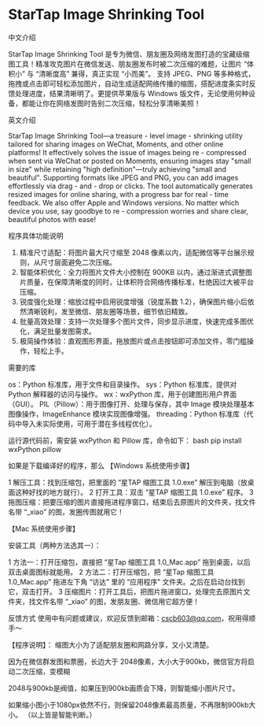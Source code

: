 # StarTap Image Shrinking Tool

中文介绍

StarTap Image Shrinking Tool 是专为微信、朋友圈及网络发图打造的宝藏级缩图工具！精准攻克图片在微信发送、朋友圈发布时被二次压缩的难题，让图片 “体积小” 与 “清晰度高” 兼得，真正实现 “小而美”。
支持 JPEG、PNG 等多种格式，拖拽或点击即可轻松添加图片，自动生成适配网络传播的缩图，搭配进度条实时反馈处理进度，结果清晰明了。更提供苹果版与 Windows 版文件，无论使用何种设备，都能让你在网络发图时告别二次压缩，轻松分享清晰美照！

英文介绍

StarTap Image Shrinking Tool—a treasure - level image - shrinking utility tailored for sharing images on WeChat, Moments, and other online platforms! It effectively solves the issue of images being re - compressed when sent via WeChat or posted on Moments, ensuring images stay "small in size" while retaining "high definition"—truly achieving "small and beautiful". Supporting formats like JPEG and PNG, you can add images effortlessly via drag - and - drop or clicks. The tool automatically generates resized images for online sharing, with a progress bar for real - time feedback. We also offer Apple and Windows versions. No matter which device you use, say goodbye to re - compression worries and share clear, beautiful photos with ease!

程序具体功能说明

1. 精准尺寸适配：将图片最大尺寸缩至 2048 像素以内，适配微信等平台展示规则，从尺寸层面避免二次压缩。
2. 智能体积优化：全力将图片文件大小控制在 900KB 以内，通过渐进式调整图片质量，在保障清晰度的同时，让体积符合网络传播标准，杜绝因过大被平台压缩。
3. 锐度强化处理：缩放过程中启用锐度增强（锐度系数 1.2），确保图片缩小后依然清晰锐利，发至微信、朋友圈等场景，细节依旧精致。
4. 批量高效处理：支持一次处理多个图片文件，同步显示进度，快速完成多图优化，满足批量发图需求。
5. 极简操作体验：直观图形界面，拖放图片或点击按钮即可添加文件，零门槛操作，轻松上手。
   
需要的库

os：Python 标准库，用于文件和目录操作。
sys：Python 标准库，提供对 Python 解释器的访问与操作。
wx：wxPython 库，用于创建图形用户界面（GUI）。
PIL（Pillow）：用于图像打开、处理与保存，其中 Image 模块处理基本图像操作，ImageEnhance 模块实现图像增强。
threading：Python 标准库（代码中导入未实际使用，可用于潜在多线程优化）。

运行源代码前，需安装 wxPython 和 Pillow 库，命令如下：
bash
pip install wxPython pillow

如果是下载编译好的程序，那么
【Windows 系统使用步骤】

1 解压工具：找到压缩包，把里面的 “星TAP 缩图工具 1.0.exe” 解压到电脑（放桌面这种好找的地方就行）。
2 打开工具：双击 “星TAP 缩图工具 1.0.exe” 程序。
3 拖图压缩：把要压缩的图片直接拖进程序窗口，结束后去原图片的文件夹，找文件名带 “_xiao” 的图，发圈传图就用它！


【Mac 系统使用步骤】

安装工具（两种方法选其一）：

1 方法一：打开压缩包，直接把 “星Tap 缩图工具 1.0_Mac.app” 拖到桌面，以后双击桌面图标就能用。
2 方法二：打开压缩包，把 “星Tap 缩图工具 1.0_Mac.app” 拖进左下角 “访达” 里的 “应用程序” 文件夹。之后在启动台找到它，双击打开。
3 压缩图片：打开工具后，把图片拖进窗口，处理完去原图片文件夹，找文件名带 “_xiao” 的图，发朋友圈、微信用它超方便！

反馈方式
使用中有问题或建议，欢迎反馈到邮箱：cscb603@qq.com，祝用得顺手～

【程序说明】：
缩图大小为了适配朋友圈和网路分享，又小又清楚。

因为在微信群发图和票圈，长边大于 2048像素，大小大于900kb，微信官方将启动二次压缩，变模糊

2048与900kb是阀值，如果压到900kb画质会下降，则智能缩小图片尺寸。

如果缩小图小于1080px依然不行，则保留2048像素最高质量，不再限制900kb大小。
（以上皆是智能判断。）
